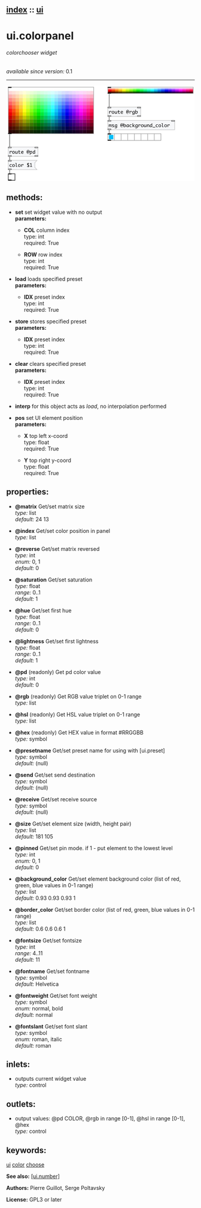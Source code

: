 [index](index.html) :: [ui](category_ui.html)
---

# ui.colorpanel

###### colorchooser widget

*available since version:* 0.1

---




[![example](../examples/img/ui.colorpanel.jpg)](../examples/pd/ui.colorpanel.pd)





## methods:

* **set**
set widget value with no output<br>
  __parameters:__
  - **COL** column index<br>
    type: int <br>
    required: True <br>

  - **ROW** row index<br>
    type: int <br>
    required: True <br>

* **load**
loads specified preset<br>
  __parameters:__
  - **IDX** preset index<br>
    type: int <br>
    required: True <br>

* **store**
stores specified preset<br>
  __parameters:__
  - **IDX** preset index<br>
    type: int <br>
    required: True <br>

* **clear**
clears specified preset<br>
  __parameters:__
  - **IDX** preset index<br>
    type: int <br>
    required: True <br>

* **interp**
for this object acts as *load*, no interpolation performed<br>

* **pos**
set UI element position<br>
  __parameters:__
  - **X** top left x-coord<br>
    type: float <br>
    required: True <br>

  - **Y** top right y-coord<br>
    type: float <br>
    required: True <br>




## properties:

* **@matrix** 
Get/set matrix size<br>
_type:_ list<br>
_default:_ 24 13<br>

* **@index** 
Get/set color position in panel<br>
_type:_ list<br>

* **@reverse** 
Get/set matrix reversed<br>
_type:_ int<br>
_enum:_ 0, 1<br>
_default:_ 0<br>

* **@saturation** 
Get/set saturation<br>
_type:_ float<br>
_range:_ 0..1<br>
_default:_ 1<br>

* **@hue** 
Get/set first hue<br>
_type:_ float<br>
_range:_ 0..1<br>
_default:_ 0<br>

* **@lightness** 
Get/set first lightness<br>
_type:_ float<br>
_range:_ 0..1<br>
_default:_ 1<br>

* **@pd** (readonly)
Get pd color value<br>
_type:_ int<br>
_default:_ 0<br>

* **@rgb** (readonly)
Get RGB value triplet on 0-1 range<br>
_type:_ list<br>

* **@hsl** (readonly)
Get HSL value triplet on 0-1 range<br>
_type:_ list<br>

* **@hex** (readonly)
Get HEX value in format #RRGGBB<br>
_type:_ symbol<br>

* **@presetname** 
Get/set preset name for using with [ui.preset]<br>
_type:_ symbol<br>
_default:_ (null)<br>

* **@send** 
Get/set send destination<br>
_type:_ symbol<br>
_default:_ (null)<br>

* **@receive** 
Get/set receive source<br>
_type:_ symbol<br>
_default:_ (null)<br>

* **@size** 
Get/set element size (width, height pair)<br>
_type:_ list<br>
_default:_ 181 105<br>

* **@pinned** 
Get/set pin mode. if 1 - put element to the lowest level<br>
_type:_ int<br>
_enum:_ 0, 1<br>
_default:_ 0<br>

* **@background_color** 
Get/set element background color (list of red, green, blue values in 0-1 range)<br>
_type:_ list<br>
_default:_ 0.93 0.93 0.93 1<br>

* **@border_color** 
Get/set border color (list of red, green, blue values in 0-1 range)<br>
_type:_ list<br>
_default:_ 0.6 0.6 0.6 1<br>

* **@fontsize** 
Get/set fontsize<br>
_type:_ int<br>
_range:_ 4..11<br>
_default:_ 11<br>

* **@fontname** 
Get/set fontname<br>
_type:_ symbol<br>
_default:_ Helvetica<br>

* **@fontweight** 
Get/set font weight<br>
_type:_ symbol<br>
_enum:_ normal, bold<br>
_default:_ normal<br>

* **@fontslant** 
Get/set font slant<br>
_type:_ symbol<br>
_enum:_ roman, italic<br>
_default:_ roman<br>



## inlets:

* outputs current widget value<br>
_type:_ control



## outlets:

* output values: @pd COLOR, @rgb in range [0-1], @hsl in range [0-1], @hex<br>
_type:_ control



## keywords:

[ui](keywords/ui.html)
[color](keywords/color.html)
[choose](keywords/choose.html)



**See also:**
[\[ui.number\]](ui.number.html)




**Authors:** Pierre Guillot, Serge Poltavsky




**License:** GPL3 or later





